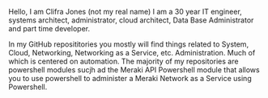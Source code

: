 Hello, I am Clifra Jones (not my real name)
I am a 30 year IT engineer, systems architect, administrator, cloud architect, Data Base Administrator and part time developer.

In my GitHub reposititories you mostly will find things related to System, Cloud, Networking, Networking as a Service, etc. Administration. 
Much of which is centered on automation. The majority of my repositories are powershell modules sucjh ad the Meraki API Powershell module that allows you to use powershell to administer a Meraki Network as a Service using Powershell.

<!---
Clifra-Jones/Clifra-Jones is a ✨ special ✨ repository because its `README.md` (this file) appears on your GitHub profile.
You can click the Preview link to take a look at your changes.
--->
